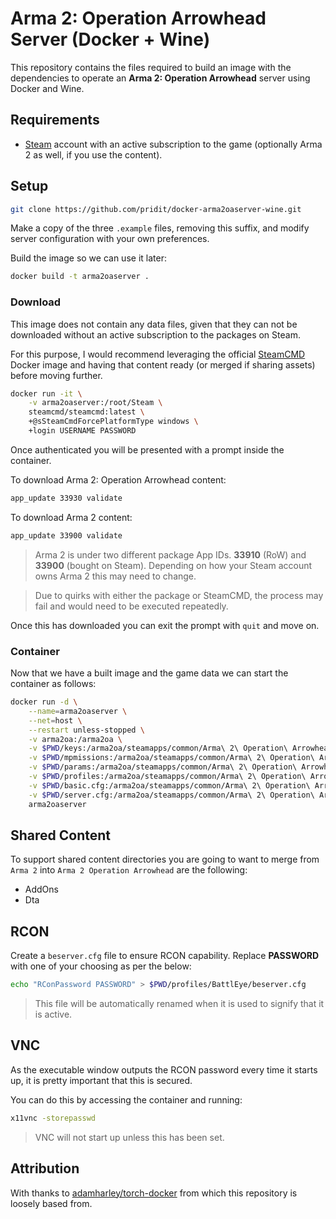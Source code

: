 # Arma 2: Operation Arrowhead Server (Docker + Wine)

This repository contains the files required to build an image with the dependencies to operate an **Arma 2: Operation Arrowhead** server using Docker and Wine.

## Requirements
* [Steam](https://store.steampowered.com/about/) account with an active subscription to the game (optionally Arma 2 as well, if you use the content).

## Setup
```bash
git clone https://github.com/pridit/docker-arma2oaserver-wine.git
```

Make a copy of the three `.example` files, removing this suffix, and modify server configuration with your own preferences.

Build the image so we can use it later:

```bash
docker build -t arma2oaserver .
```

### Download
This image does not contain any data files, given that they can not be downloaded without an active subscription to the packages on Steam.

For this purpose, I would recommend leveraging the official [SteamCMD](https://hub.docker.com/r/steamcmd/steamcmd) Docker image and having that content ready (or merged if sharing assets) before moving further.

```bash
docker run -it \
    -v arma2oaserver:/root/Steam \
    steamcmd/steamcmd:latest \
    +@sSteamCmdForcePlatformType windows \
    +login USERNAME PASSWORD
```

Once authenticated you will be presented with a prompt inside the container.

To download Arma 2: Operation Arrowhead content:

```bash
app_update 33930 validate
```

To download Arma 2 content:

```bash
app_update 33900 validate
```

>Arma 2 is under two different package App IDs. **33910** (RoW) and **33900** (bought on Steam). Depending on how your Steam account owns Arma 2 this may need to change.

>Due to quirks with either the package or SteamCMD, the process may fail and would need to be executed repeatedly.

Once this has downloaded you can exit the prompt with `quit` and move on.

### Container

Now that we have a built image and the game data we can start the container as follows:

```bash
docker run -d \
    --name=arma2oaserver \
    --net=host \
    --restart unless-stopped \
    -v arma2oa:/arma2oa \
    -v $PWD/keys:/arma2oa/steamapps/common/Arma\ 2\ Operation\ Arrowhead/Expansion/Keys \
    -v $PWD/mpmissions:/arma2oa/steamapps/common/Arma\ 2\ Operation\ Arrowhead/MPMissions \
    -v $PWD/params:/arma2oa/steamapps/common/Arma\ 2\ Operation\ Arrowhead/params \
    -v $PWD/profiles:/arma2oa/steamapps/common/Arma\ 2\ Operation\ Arrowhead/profiles \
    -v $PWD/basic.cfg:/arma2oa/steamapps/common/Arma\ 2\ Operation\ Arrowhead/basic.cfg \
    -v $PWD/server.cfg:/arma2oa/steamapps/common/Arma\ 2\ Operation\ Arrowhead/server.cfg \
    arma2oaserver
```

## Shared Content

To support shared content directories you are going to want to merge from `Arma 2` into `Arma 2 Operation Arrowhead` are the following:

- AddOns
- Dta

## RCON

Create a `beserver.cfg` file to ensure RCON capability. Replace **PASSWORD** with one of your choosing as per the below:

```bash
echo "RConPassword PASSWORD" > $PWD/profiles/BattlEye/beserver.cfg
```

>This file will be automatically renamed when it is used to signify that it is active.

## VNC
As the executable window outputs the RCON password every time it starts up, it is pretty important that this is secured.

You can do this by accessing the container and running:

```bash
x11vnc -storepasswd
```

>VNC will not start up unless this has been set.

## Attribution
With thanks to [adamharley/torch-docker](https://github.com/adamharley/torch-docker) from which this repository is loosely based from.
